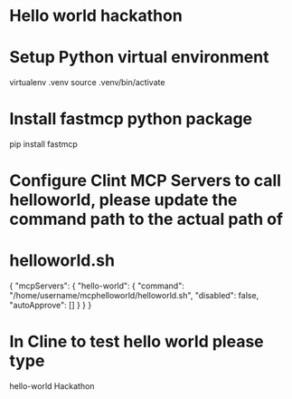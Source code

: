 # Hello world hackathon

# Setup Python virtual environment
virtualenv .venv
source .venv/bin/activate

# Install fastmcp python package
pip install fastmcp

# Configure Clint MCP Servers to call helloworld, please update the command path to the actual path of 
# helloworld.sh
{
  "mcpServers": {
    "hello-world": {
      "command": "/home/username/mcphelloworld/helloworld.sh",
      "disabled": false,
      "autoApprove": []
    }
  }
}

# In Cline to test hello world please type
hello-world Hackathon
